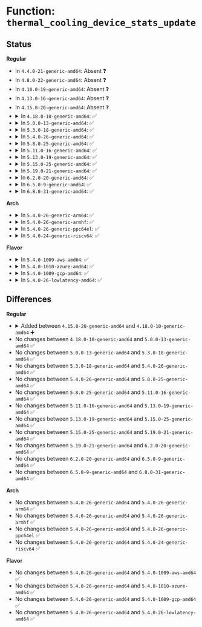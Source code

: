 # Function: <code>thermal_cooling_device_stats_update</code>

## Status
<b>Regular</b>
<ul>
<li>
In <code>4.4.0-21-generic-amd64</code>: Absent ❓
</li>
<li>
In <code>4.8.0-22-generic-amd64</code>: Absent ❓
</li>
<li>
In <code>4.10.0-19-generic-amd64</code>: Absent ❓
</li>
<li>
In <code>4.13.0-16-generic-amd64</code>: Absent ❓
</li>
<li>
In <code>4.15.0-20-generic-amd64</code>: Absent ❓
</li>
<li>
<details>
<summary>In <code>4.18.0-10-generic-amd64</code>: ✅</summary>

```c
void thermal_cooling_device_stats_update(struct thermal_cooling_device * cdev, long unsigned int new_state)
```

```json
{
  "name": "thermal_cooling_device_stats_update",
  "collision_type": "Unique Global",
  "inline_type": "No",
  "funcs": [
    {
      "addr": 18446744071587145776,
      "name": "thermal_cooling_device_stats_update",
      "external": true,
      "loc": "drivers/thermal/thermal_sysfs.c:765",
      "file": "drivers/thermal/thermal_sysfs.c",
      "inline": "seen, unknown",
      "caller_inline": [],
      "caller_func": [
        "drivers/thermal/thermal_sysfs.c:cur_state_store",
        "drivers/thermal/thermal_helpers.c:thermal_cdev_update"
      ]
    }
  ],
  "symbols": [
    {
      "addr": 18446744071587145776,
      "name": "thermal_cooling_device_stats_update",
      "section": ".text",
      "bind": "STB_GLOBAL",
      "size": 87
    }
  ]
}
```
</details>
</li>
<li>
<details>
<summary>In <code>5.0.0-13-generic-amd64</code>: ✅</summary>

```c
void thermal_cooling_device_stats_update(struct thermal_cooling_device * cdev, long unsigned int new_state)
```

```json
{
  "name": "thermal_cooling_device_stats_update",
  "collision_type": "Unique Global",
  "inline_type": "No",
  "funcs": [
    {
      "addr": 18446744071587325664,
      "name": "thermal_cooling_device_stats_update",
      "external": true,
      "loc": "drivers/thermal/thermal_sysfs.c:768",
      "file": "drivers/thermal/thermal_sysfs.c",
      "inline": "seen, unknown",
      "caller_inline": [],
      "caller_func": [
        "drivers/thermal/thermal_sysfs.c:cur_state_store",
        "drivers/thermal/thermal_helpers.c:thermal_cdev_update"
      ]
    }
  ],
  "symbols": [
    {
      "addr": 18446744071587325664,
      "name": "thermal_cooling_device_stats_update",
      "section": ".text",
      "bind": "STB_GLOBAL",
      "size": 87
    }
  ]
}
```
</details>
</li>
<li>
<details>
<summary>In <code>5.3.0-18-generic-amd64</code>: ✅</summary>

```c
void thermal_cooling_device_stats_update(struct thermal_cooling_device * cdev, long unsigned int new_state)
```

```json
{
  "name": "thermal_cooling_device_stats_update",
  "collision_type": "Unique Global",
  "inline_type": "No",
  "funcs": [
    {
      "addr": 18446744071587596592,
      "name": "thermal_cooling_device_stats_update",
      "external": true,
      "loc": "drivers/thermal/thermal_sysfs.c:768",
      "file": "drivers/thermal/thermal_sysfs.c",
      "inline": "seen, unknown",
      "caller_inline": [],
      "caller_func": [
        "drivers/thermal/thermal_sysfs.c:cur_state_store",
        "drivers/thermal/thermal_helpers.c:thermal_cdev_update"
      ]
    }
  ],
  "symbols": [
    {
      "addr": 18446744071587596592,
      "name": "thermal_cooling_device_stats_update",
      "section": ".text",
      "bind": "STB_GLOBAL",
      "size": 94
    }
  ]
}
```
</details>
</li>
<li>
<details>
<summary>In <code>5.4.0-26-generic-amd64</code>: ✅</summary>

```c
void thermal_cooling_device_stats_update(struct thermal_cooling_device * cdev, long unsigned int new_state)
```

```json
{
  "name": "thermal_cooling_device_stats_update",
  "collision_type": "Unique Global",
  "inline_type": "No",
  "funcs": [
    {
      "addr": 18446744071587800032,
      "name": "thermal_cooling_device_stats_update",
      "external": true,
      "loc": "drivers/thermal/thermal_sysfs.c:768",
      "file": "drivers/thermal/thermal_sysfs.c",
      "inline": "seen, unknown",
      "caller_inline": [],
      "caller_func": [
        "drivers/thermal/thermal_sysfs.c:cur_state_store",
        "drivers/thermal/thermal_helpers.c:thermal_cdev_update"
      ]
    }
  ],
  "symbols": [
    {
      "addr": 18446744071587800032,
      "name": "thermal_cooling_device_stats_update",
      "section": ".text",
      "bind": "STB_GLOBAL",
      "size": 94
    }
  ]
}
```
</details>
</li>
<li>
<details>
<summary>In <code>5.8.0-25-generic-amd64</code>: ✅</summary>

```c
void thermal_cooling_device_stats_update(struct thermal_cooling_device * cdev, long unsigned int new_state)
```

```json
{
  "name": "thermal_cooling_device_stats_update",
  "collision_type": "Unique Global",
  "inline_type": "No",
  "funcs": [
    {
      "addr": 18446744071588646560,
      "name": "thermal_cooling_device_stats_update",
      "external": true,
      "loc": "drivers/thermal/thermal_sysfs.c:768",
      "file": "drivers/thermal/thermal_sysfs.c",
      "inline": "seen, unknown",
      "caller_inline": [],
      "caller_func": [
        "drivers/thermal/thermal_sysfs.c:cur_state_store",
        "drivers/thermal/thermal_helpers.c:thermal_cdev_update"
      ]
    }
  ],
  "symbols": [
    {
      "addr": 18446744071588646560,
      "name": "thermal_cooling_device_stats_update",
      "section": ".text",
      "bind": "STB_GLOBAL",
      "size": 124
    }
  ]
}
```
</details>
</li>
<li>
<details>
<summary>In <code>5.11.0-16-generic-amd64</code>: ✅</summary>

```c
void thermal_cooling_device_stats_update(struct thermal_cooling_device * cdev, long unsigned int new_state)
```

```json
{
  "name": "thermal_cooling_device_stats_update",
  "collision_type": "Unique Global",
  "inline_type": "No",
  "funcs": [
    {
      "addr": 18446744071588668736,
      "name": "thermal_cooling_device_stats_update",
      "external": true,
      "loc": "drivers/thermal/thermal_sysfs.c:752",
      "file": "drivers/thermal/thermal_sysfs.c",
      "inline": "seen, unknown",
      "caller_inline": [],
      "caller_func": [
        "drivers/thermal/thermal_sysfs.c:cur_state_store",
        "drivers/thermal/thermal_helpers.c:thermal_cdev_update"
      ]
    }
  ],
  "symbols": [
    {
      "addr": 18446744071588668736,
      "name": "thermal_cooling_device_stats_update",
      "section": ".text",
      "bind": "STB_GLOBAL",
      "size": 129
    }
  ]
}
```
</details>
</li>
<li>
<details>
<summary>In <code>5.13.0-19-generic-amd64</code>: ✅</summary>

```c
void thermal_cooling_device_stats_update(struct thermal_cooling_device * cdev, long unsigned int new_state)
```

```json
{
  "name": "thermal_cooling_device_stats_update",
  "collision_type": "Unique Global",
  "inline_type": "No",
  "funcs": [
    {
      "addr": 18446744071588551264,
      "name": "thermal_cooling_device_stats_update",
      "external": true,
      "loc": "drivers/thermal/thermal_sysfs.c:672",
      "file": "drivers/thermal/thermal_sysfs.c",
      "inline": "seen, unknown",
      "caller_inline": [],
      "caller_func": [
        "drivers/thermal/thermal_sysfs.c:cur_state_store",
        "drivers/thermal/thermal_helpers.c:__thermal_cdev_update"
      ]
    }
  ],
  "symbols": [
    {
      "addr": 18446744071588551264,
      "name": "thermal_cooling_device_stats_update",
      "section": ".text",
      "bind": "STB_GLOBAL",
      "size": 129
    }
  ]
}
```
</details>
</li>
<li>
<details>
<summary>In <code>5.15.0-25-generic-amd64</code>: ✅</summary>

```c
void thermal_cooling_device_stats_update(struct thermal_cooling_device * cdev, long unsigned int new_state)
```

```json
{
  "name": "thermal_cooling_device_stats_update",
  "collision_type": "Unique Global",
  "inline_type": "No",
  "funcs": [
    {
      "addr": 18446744071589225360,
      "name": "thermal_cooling_device_stats_update",
      "external": true,
      "loc": "drivers/thermal/thermal_sysfs.c:672",
      "file": "drivers/thermal/thermal_sysfs.c",
      "inline": "seen, unknown",
      "caller_inline": [],
      "caller_func": [
        "drivers/thermal/thermal_sysfs.c:cur_state_store",
        "drivers/thermal/thermal_helpers.c:__thermal_cdev_update"
      ]
    }
  ],
  "symbols": [
    {
      "addr": 18446744071589225360,
      "name": "thermal_cooling_device_stats_update",
      "section": ".text",
      "bind": "STB_GLOBAL",
      "size": 129
    }
  ]
}
```
</details>
</li>
<li>
<details>
<summary>In <code>5.19.0-21-generic-amd64</code>: ✅</summary>

```c
void thermal_cooling_device_stats_update(struct thermal_cooling_device * cdev, long unsigned int new_state)
```

```json
{
  "name": "thermal_cooling_device_stats_update",
  "collision_type": "Unique Global",
  "inline_type": "No",
  "funcs": [
    {
      "addr": 18446744071590688768,
      "name": "thermal_cooling_device_stats_update",
      "external": true,
      "loc": "drivers/thermal/thermal_sysfs.c:672",
      "file": "drivers/thermal/thermal_sysfs.c",
      "inline": "seen, unknown",
      "caller_inline": [],
      "caller_func": [
        "drivers/thermal/thermal_sysfs.c:cur_state_store",
        "drivers/thermal/thermal_helpers.c:__thermal_cdev_update"
      ]
    }
  ],
  "symbols": [
    {
      "addr": 18446744071590688768,
      "name": "thermal_cooling_device_stats_update",
      "section": ".text",
      "bind": "STB_GLOBAL",
      "size": 130
    }
  ]
}
```
</details>
</li>
<li>
<details>
<summary>In <code>6.2.0-20-generic-amd64</code>: ✅</summary>

```c
void thermal_cooling_device_stats_update(struct thermal_cooling_device * cdev, long unsigned int new_state)
```

```json
{
  "name": "thermal_cooling_device_stats_update",
  "collision_type": "Unique Global",
  "inline_type": "No",
  "funcs": [
    {
      "addr": 18446744071592358544,
      "name": "thermal_cooling_device_stats_update",
      "external": true,
      "loc": "drivers/thermal/thermal_sysfs.c:730",
      "file": "drivers/thermal/thermal_sysfs.c",
      "inline": "seen, unknown",
      "caller_inline": [],
      "caller_func": [
        "drivers/thermal/thermal_sysfs.c:cur_state_store",
        "drivers/thermal/thermal_helpers.c:__thermal_cdev_update"
      ]
    }
  ],
  "symbols": [
    {
      "addr": 18446744071592358544,
      "name": "thermal_cooling_device_stats_update",
      "section": ".text",
      "bind": "STB_GLOBAL",
      "size": 141
    }
  ]
}
```
</details>
</li>
<li>
<details>
<summary>In <code>6.5.0-9-generic-amd64</code>: ✅</summary>

```c
void thermal_cooling_device_stats_update(struct thermal_cooling_device * cdev, long unsigned int new_state)
```

```json
{
  "name": "thermal_cooling_device_stats_update",
  "collision_type": "Unique Global",
  "inline_type": "No",
  "funcs": [
    {
      "addr": 18446744071592785120,
      "name": "thermal_cooling_device_stats_update",
      "external": true,
      "loc": "drivers/thermal/thermal_sysfs.c:683",
      "file": "drivers/thermal/thermal_sysfs.c",
      "inline": "seen, unknown",
      "caller_inline": [],
      "caller_func": [
        "drivers/thermal/thermal_core.c:thermal_cooling_device_update",
        "drivers/thermal/thermal_sysfs.c:cur_state_store",
        "drivers/thermal/thermal_helpers.c:__thermal_cdev_update"
      ]
    }
  ],
  "symbols": [
    {
      "addr": 18446744071592785120,
      "name": "thermal_cooling_device_stats_update",
      "section": ".text",
      "bind": "STB_GLOBAL",
      "size": 141
    }
  ]
}
```
</details>
</li>
<li>
<details>
<summary>In <code>6.8.0-31-generic-amd64</code>: ✅</summary>

```c
void thermal_cooling_device_stats_update(struct thermal_cooling_device * cdev, long unsigned int new_state)
```

```json
{
  "name": "thermal_cooling_device_stats_update",
  "collision_type": "Unique Global",
  "inline_type": "No",
  "funcs": [
    {
      "addr": 18446744071593533984,
      "name": "thermal_cooling_device_stats_update",
      "external": true,
      "loc": "drivers/thermal/thermal_sysfs.c:652",
      "file": "drivers/thermal/thermal_sysfs.c",
      "inline": "seen, unknown",
      "caller_inline": [],
      "caller_func": [
        "drivers/thermal/thermal_core.c:thermal_cooling_device_update",
        "drivers/thermal/thermal_sysfs.c:cur_state_store",
        "drivers/thermal/thermal_helpers.c:__thermal_cdev_update"
      ]
    }
  ],
  "symbols": [
    {
      "addr": 18446744071593533984,
      "name": "thermal_cooling_device_stats_update",
      "section": ".text",
      "bind": "STB_GLOBAL",
      "size": 141
    }
  ]
}
```
</details>
</li>
</ul>
<b>Arch</b>
<ul>
<li>
<details>
<summary>In <code>5.4.0-26-generic-arm64</code>: ✅</summary>

```c
void thermal_cooling_device_stats_update(struct thermal_cooling_device * cdev, long unsigned int new_state)
```

```json
{
  "name": "thermal_cooling_device_stats_update",
  "collision_type": "Unique Global",
  "inline_type": "No",
  "funcs": [
    {
      "addr": 18446603336501001736,
      "name": "thermal_cooling_device_stats_update",
      "external": true,
      "loc": "drivers/thermal/thermal_sysfs.c:768",
      "file": "drivers/thermal/thermal_sysfs.c",
      "inline": "seen, unknown",
      "caller_inline": [],
      "caller_func": [
        "drivers/thermal/thermal_sysfs.c:cur_state_store",
        "drivers/thermal/thermal_helpers.c:thermal_cdev_update"
      ]
    }
  ],
  "symbols": [
    {
      "addr": 18446603336501001736,
      "name": "thermal_cooling_device_stats_update",
      "section": ".text",
      "bind": "STB_GLOBAL",
      "size": 180
    }
  ]
}
```
</details>
</li>
<li>
<details>
<summary>In <code>5.4.0-26-generic-armhf</code>: ✅</summary>

```c
void thermal_cooling_device_stats_update(struct thermal_cooling_device * cdev, long unsigned int new_state)
```

```json
{
  "name": "thermal_cooling_device_stats_update",
  "collision_type": "Unique Global",
  "inline_type": "No",
  "funcs": [
    {
      "addr": 3233514384,
      "name": "thermal_cooling_device_stats_update",
      "external": true,
      "loc": "drivers/thermal/thermal_sysfs.c:768",
      "file": "drivers/thermal/thermal_sysfs.c",
      "inline": "seen, unknown",
      "caller_inline": [],
      "caller_func": [
        "drivers/thermal/thermal_sysfs.c:cur_state_store",
        "drivers/thermal/thermal_helpers.c:thermal_cdev_update"
      ]
    }
  ],
  "symbols": [
    {
      "addr": 3233514384,
      "name": "thermal_cooling_device_stats_update",
      "section": ".text",
      "bind": "STB_GLOBAL",
      "size": 128
    }
  ]
}
```
</details>
</li>
<li>
<details>
<summary>In <code>5.4.0-26-generic-ppc64el</code>: ✅</summary>

```c
void thermal_cooling_device_stats_update(struct thermal_cooling_device * cdev, long unsigned int new_state)
```

```json
{
  "name": "thermal_cooling_device_stats_update",
  "collision_type": "Unique Global",
  "inline_type": "No",
  "funcs": [
    {
      "addr": 13835058055294478816,
      "name": "thermal_cooling_device_stats_update",
      "external": true,
      "loc": "drivers/thermal/thermal_sysfs.c:768",
      "file": "drivers/thermal/thermal_sysfs.c",
      "inline": "seen, unknown",
      "caller_inline": [],
      "caller_func": [
        "drivers/thermal/thermal_sysfs.c:cur_state_store",
        "drivers/thermal/thermal_helpers.c:thermal_cdev_update"
      ]
    }
  ],
  "symbols": [
    {
      "addr": 13835058055294478816,
      "name": "thermal_cooling_device_stats_update",
      "section": ".text",
      "bind": "STB_GLOBAL",
      "size": 252
    }
  ]
}
```
</details>
</li>
<li>
<details>
<summary>In <code>5.4.0-24-generic-riscv64</code>: ✅</summary>

```c
void thermal_cooling_device_stats_update(struct thermal_cooling_device * cdev, long unsigned int new_state)
```

```json
{
  "name": "thermal_cooling_device_stats_update",
  "collision_type": "Unique Global",
  "inline_type": "No",
  "funcs": [
    {
      "addr": 18446743936277752416,
      "name": "thermal_cooling_device_stats_update",
      "external": true,
      "loc": "drivers/thermal/thermal_sysfs.c:768",
      "file": "drivers/thermal/thermal_sysfs.c",
      "inline": "seen, unknown",
      "caller_inline": [],
      "caller_func": [
        "drivers/thermal/thermal_sysfs.c:cur_state_store",
        "drivers/thermal/thermal_helpers.c:thermal_cdev_update"
      ]
    }
  ],
  "symbols": [
    {
      "addr": 18446743936277752416,
      "name": "thermal_cooling_device_stats_update",
      "section": ".text",
      "bind": "STB_GLOBAL",
      "size": 164
    }
  ]
}
```
</details>
</li>
</ul>
<b>Flavor</b>
<ul>
<li>
<details>
<summary>In <code>5.4.0-1009-aws-amd64</code>: ✅</summary>

```c
void thermal_cooling_device_stats_update(struct thermal_cooling_device * cdev, long unsigned int new_state)
```

```json
{
  "name": "thermal_cooling_device_stats_update",
  "collision_type": "Unique Global",
  "inline_type": "No",
  "funcs": [
    {
      "addr": 18446744071587431008,
      "name": "thermal_cooling_device_stats_update",
      "external": true,
      "loc": "drivers/thermal/thermal_sysfs.c:768",
      "file": "drivers/thermal/thermal_sysfs.c",
      "inline": "seen, unknown",
      "caller_inline": [],
      "caller_func": [
        "drivers/thermal/thermal_sysfs.c:cur_state_store",
        "drivers/thermal/thermal_helpers.c:thermal_cdev_update"
      ]
    }
  ],
  "symbols": [
    {
      "addr": 18446744071587431008,
      "name": "thermal_cooling_device_stats_update",
      "section": ".text",
      "bind": "STB_GLOBAL",
      "size": 94
    }
  ]
}
```
</details>
</li>
<li>
<details>
<summary>In <code>5.4.0-1010-azure-amd64</code>: ✅</summary>

```c
void thermal_cooling_device_stats_update(struct thermal_cooling_device * cdev, long unsigned int new_state)
```

```json
{
  "name": "thermal_cooling_device_stats_update",
  "collision_type": "Unique Global",
  "inline_type": "No",
  "funcs": [
    {
      "addr": 18446744071587199216,
      "name": "thermal_cooling_device_stats_update",
      "external": true,
      "loc": "drivers/thermal/thermal_sysfs.c:768",
      "file": "drivers/thermal/thermal_sysfs.c",
      "inline": "seen, unknown",
      "caller_inline": [],
      "caller_func": [
        "drivers/thermal/thermal_sysfs.c:cur_state_store",
        "drivers/thermal/thermal_helpers.c:thermal_cdev_update"
      ]
    }
  ],
  "symbols": [
    {
      "addr": 18446744071587199216,
      "name": "thermal_cooling_device_stats_update",
      "section": ".text",
      "bind": "STB_GLOBAL",
      "size": 94
    }
  ]
}
```
</details>
</li>
<li>
<details>
<summary>In <code>5.4.0-1009-gcp-amd64</code>: ✅</summary>

```c
void thermal_cooling_device_stats_update(struct thermal_cooling_device * cdev, long unsigned int new_state)
```

```json
{
  "name": "thermal_cooling_device_stats_update",
  "collision_type": "Unique Global",
  "inline_type": "No",
  "funcs": [
    {
      "addr": 18446744071587756176,
      "name": "thermal_cooling_device_stats_update",
      "external": true,
      "loc": "drivers/thermal/thermal_sysfs.c:768",
      "file": "drivers/thermal/thermal_sysfs.c",
      "inline": "seen, unknown",
      "caller_inline": [],
      "caller_func": [
        "drivers/thermal/thermal_sysfs.c:cur_state_store",
        "drivers/thermal/thermal_helpers.c:thermal_cdev_update"
      ]
    }
  ],
  "symbols": [
    {
      "addr": 18446744071587756176,
      "name": "thermal_cooling_device_stats_update",
      "section": ".text",
      "bind": "STB_GLOBAL",
      "size": 94
    }
  ]
}
```
</details>
</li>
<li>
<details>
<summary>In <code>5.4.0-26-lowlatency-amd64</code>: ✅</summary>

```c
void thermal_cooling_device_stats_update(struct thermal_cooling_device * cdev, long unsigned int new_state)
```

```json
{
  "name": "thermal_cooling_device_stats_update",
  "collision_type": "Unique Global",
  "inline_type": "No",
  "funcs": [
    {
      "addr": 18446744071587869376,
      "name": "thermal_cooling_device_stats_update",
      "external": true,
      "loc": "drivers/thermal/thermal_sysfs.c:768",
      "file": "drivers/thermal/thermal_sysfs.c",
      "inline": "seen, unknown",
      "caller_inline": [],
      "caller_func": [
        "drivers/thermal/thermal_sysfs.c:cur_state_store",
        "drivers/thermal/thermal_helpers.c:thermal_cdev_update"
      ]
    }
  ],
  "symbols": [
    {
      "addr": 18446744071587869376,
      "name": "thermal_cooling_device_stats_update",
      "section": ".text",
      "bind": "STB_GLOBAL",
      "size": 92
    }
  ]
}
```
</details>
</li>
</ul>

## Differences
<b>Regular</b>
<ul>
<li>
<details>
<summary>Added between <code>4.15.0-20-generic-amd64</code> and <code>4.18.0-10-generic-amd64</code> ➕</summary>

```c
void thermal_cooling_device_stats_update(struct thermal_cooling_device * cdev, long unsigned int new_state)
```
</details>
</li>
<li>
No changes between <code>4.18.0-10-generic-amd64</code> and <code>5.0.0-13-generic-amd64</code> ✅
</li>
<li>
No changes between <code>5.0.0-13-generic-amd64</code> and <code>5.3.0-18-generic-amd64</code> ✅
</li>
<li>
No changes between <code>5.3.0-18-generic-amd64</code> and <code>5.4.0-26-generic-amd64</code> ✅
</li>
<li>
No changes between <code>5.4.0-26-generic-amd64</code> and <code>5.8.0-25-generic-amd64</code> ✅
</li>
<li>
No changes between <code>5.8.0-25-generic-amd64</code> and <code>5.11.0-16-generic-amd64</code> ✅
</li>
<li>
No changes between <code>5.11.0-16-generic-amd64</code> and <code>5.13.0-19-generic-amd64</code> ✅
</li>
<li>
No changes between <code>5.13.0-19-generic-amd64</code> and <code>5.15.0-25-generic-amd64</code> ✅
</li>
<li>
No changes between <code>5.15.0-25-generic-amd64</code> and <code>5.19.0-21-generic-amd64</code> ✅
</li>
<li>
No changes between <code>5.19.0-21-generic-amd64</code> and <code>6.2.0-20-generic-amd64</code> ✅
</li>
<li>
No changes between <code>6.2.0-20-generic-amd64</code> and <code>6.5.0-9-generic-amd64</code> ✅
</li>
<li>
No changes between <code>6.5.0-9-generic-amd64</code> and <code>6.8.0-31-generic-amd64</code> ✅
</li>
</ul>
<b>Arch</b>
<ul>
<li>
No changes between <code>5.4.0-26-generic-amd64</code> and <code>5.4.0-26-generic-arm64</code> ✅
</li>
<li>
No changes between <code>5.4.0-26-generic-amd64</code> and <code>5.4.0-26-generic-armhf</code> ✅
</li>
<li>
No changes between <code>5.4.0-26-generic-amd64</code> and <code>5.4.0-26-generic-ppc64el</code> ✅
</li>
<li>
No changes between <code>5.4.0-26-generic-amd64</code> and <code>5.4.0-24-generic-riscv64</code> ✅
</li>
</ul>
<b>Flavor</b>
<ul>
<li>
No changes between <code>5.4.0-26-generic-amd64</code> and <code>5.4.0-1009-aws-amd64</code> ✅
</li>
<li>
No changes between <code>5.4.0-26-generic-amd64</code> and <code>5.4.0-1010-azure-amd64</code> ✅
</li>
<li>
No changes between <code>5.4.0-26-generic-amd64</code> and <code>5.4.0-1009-gcp-amd64</code> ✅
</li>
<li>
No changes between <code>5.4.0-26-generic-amd64</code> and <code>5.4.0-26-lowlatency-amd64</code> ✅
</li>
</ul>
